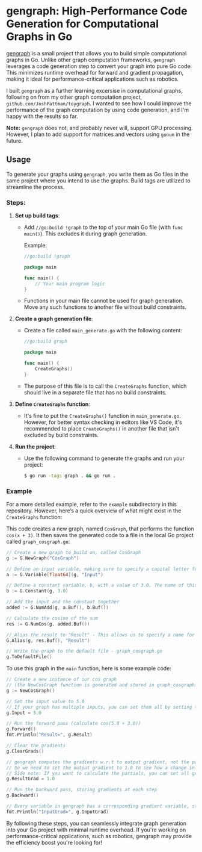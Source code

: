 # gengraph: High-Performance Code Generation for Computational Graphs in Go

[gengraph](https://github.com/JoshPattman/gengraph) is a small project that allows you to build simple computational graphs in Go. Unlike other graph computation frameworks, `gengraph` leverages a code generation step to convert your graph into pure Go code. This minimizes runtime overhead for forward and gradient propagation, making it ideal for performance-critical applications such as robotics.

I built `gengraph` as a further learning excersise in computational graphs, following on from my other graph computation project, `github.com/JoshPattman/toygraph`. I wanted to see how I could improve the performance of the graph computation by using code generation, and I'm happy with the results so far.

**Note:** `gengraph` does not, and probably never will, support GPU processing. However, I plan to add support for matrices and vectors using `gonum` in the future.

## Usage

To generate your graphs using `gengraph`, you write them as Go files in the same project where you intend to use the graphs. Build tags are utilized to streamline the process.

### Steps:

1. **Set up build tags**:
   - Add `//go:build !graph` to the top of your main Go file (with `func main()`). This excludes it during graph generation.
   
     Example:
     ```go
     //go:build !graph

     package main

     func main() {
         // Your main program logic
     }
     ```

   - Functions in your main file cannot be used for graph generation. Move any such functions to another file without build constraints.

2. **Create a graph generation file**:
   - Create a file called `main_generate.go` with the following content:
     ```go
     //go:build graph

     package main

     func main() {
         CreateGraphs()
     }
     ```

   - The purpose of this file is to call the `CreateGraphs` function, which should live in a separate file that has no build constraints.

3. **Define `CreateGraphs` function**:
   - It's fine to put the `CreateGraphs()` function in `main_generate.go`. However, for better syntax checking in editors like VS Code, it's recommended to place `CreateGraphs()` in another file that isn't excluded by build constraints.

4. **Run the project**:
   - Use the following command to generate the graphs and run your project:
     ```bash
     $ go run -tags graph . && go run .
     ```

### Example

For a more detailed example, refer to the `example` subdirectory in this repository. However, here’s a quick overview of what might exist in the `CreateGraphs` function:

This code creates a new graph, named `CosGraph`, that performs the function `cos(x + 3)`. It then saves the generated code to a file in the local Go project called `graph_cosgraph.go`:

```go
// Create a new graph to build on, called CosGraph
g := G.NewGraph("CosGraph")

// Define an input variable, making sure to specify a capital letter for its first character so the field will be exported in the struct
a := G.Variable[float64](g, "Input")

// Define a constant variable, b, with a value of 3.0. The name of this variable (and any other unnamed variables) will be generated.
b := G.Constant(g, 3.0)

// Add the input and the constant together
added := G.NumAdd(g, a.Buf(), b.Buf())

// Calculate the cosine of the sum
res := G.NumCos(g, added.Buf())

// Alias the result to "Result" - This allows us to specify a name for the result so we can easily access it from the struct
G.Alias(g, res.Buf(), "Result")

// Write the graph to the default file - graph_cosgraph.go
g.ToDefaultFile()
```

To use this graph in the `main` function, here is some example code:

```go
// Create a new instance of our cos graph
// (the NewCosGraph function is generated and stored in graph_cosgraph.go)
g := NewCosGraph()

// Set the input value to 5.0
// If your graph has multiple inputs, you can set them all by setting their respective struct variables
g.Input = 5.0

// Run the forward pass (calculate cos(5.0 + 3.0))
g.Forward()
fmt.Println("Result=", g.Result)

// Clear the gradients
g.ClearGrads()

// gengraph computes the gradients w.r.t to output gradient, not the partial gradients.
// So we need to set the output gradient to 1.0 to see how a change in each input creates a change of 1.0 in the output.
// Side note: If you want to calculate the partials, you can set all grads to 0 except for the output of the function you want to calculate (can use an alias to get named acsess), then run the backward pass.
g.ResultGrad = 1.0

// Run the backward pass, storing gradients at each step
g.Backward()

// Every variable in gengraph has a corresponding gradient variable, suffixed with "Grad"
fmt.Println("InputGrad=", g.InputGrad)
```

By following these steps, you can seamlessly integrate graph generation into your Go project with minimal runtime overhead. If you're working on performance-critical applications, such as robotics, gengraph may provide the efficiency boost you're looking for!